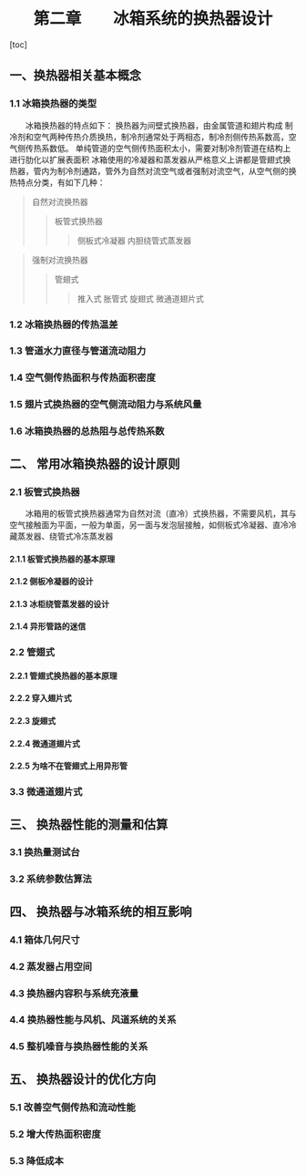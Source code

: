 # <center> 第二章&emsp;&emsp;冰箱系统的换热器设计 </center>

[toc]

## 一、换热器相关基本概念

### 1.1 冰箱换热器的类型 

&emsp;&emsp;冰箱换热器的特点如下：
换热器为间壁式换热器，由金属管道和翅片构成
制冷剂和空气两种传热介质换热，制冷剂通常处于两相态，制冷剂侧传热系数高，空气侧传热系数低。
单纯管道的空气侧传热面积太小，需要对制冷剂管道在结构上进行肋化以扩展表面积
冰箱使用的冷凝器和蒸发器从严格意义上讲都是管翅式换热器，管内为制冷剂通路，管外为自然对流空气或者强制对流空气，从空气侧的换热特点分类，有如下几种：
> 自然对流换热器
>> 板管式换热器
>>> 侧板式冷凝器
>>> 内胆绕管式蒸发器

> 强制对流换热器
>> 管翅式
>>> 推入式
>>> 胀管式
>>> 旋翅式
>>> 微通道翅片式

### 1.2 冰箱换热器的传热温差

### 1.3 管道水力直径与管道流动阻力

### 1.4 空气侧传热面积与传热面积密度

### 1.5 翅片式换热器的空气侧流动阻力与系统风量

### 1.6 冰箱换热器的总热阻与总传热系数

## 二、 常用冰箱换热器的设计原则


### 2.1 板管式换热器
&emsp;&emsp;冰箱用的板管式换热器通常为自然对流（直冷）式换热器，不需要风机，其与空气接触面为平面，一般为单面，另一面与发泡层接触，如侧板式冷凝器、直冷冷藏蒸发器、绕管式冷冻蒸发器
#### 2.1.1 板管式换热器的基本原理

#### 2.1.2 侧板冷凝器的设计

#### 2.1.3 冰柜绕管蒸发器的设计

#### 2.1.4 异形管路的迷信

### 2.2 管翅式

#### 2.2.1 管翅式换热器的基本原理

#### 2.2.2 穿入翅片式

#### 2.2.3 旋翅式

#### 2.2.4 微通道翅片式

#### 2.2.5 为啥不在管翅式上用异形管


### 3.3 微通道翅片式

## 三、 换热器性能的测量和估算

### 3.1 换热量测试台

### 3.2 系统参数估算法

## 四、 换热器与冰箱系统的相互影响

### 4.1 箱体几何尺寸

### 4.2 蒸发器占用空间

### 4.3 换热器内容积与系统充液量

### 4.4 换热器性能与风机、风道系统的关系

### 4.5 整机噪音与换热器性能的关系

## 五、 换热器设计的优化方向

### 5.1 改善空气侧传热和流动性能

### 5.2 增大传热面积密度

### 5.3 降低成本




